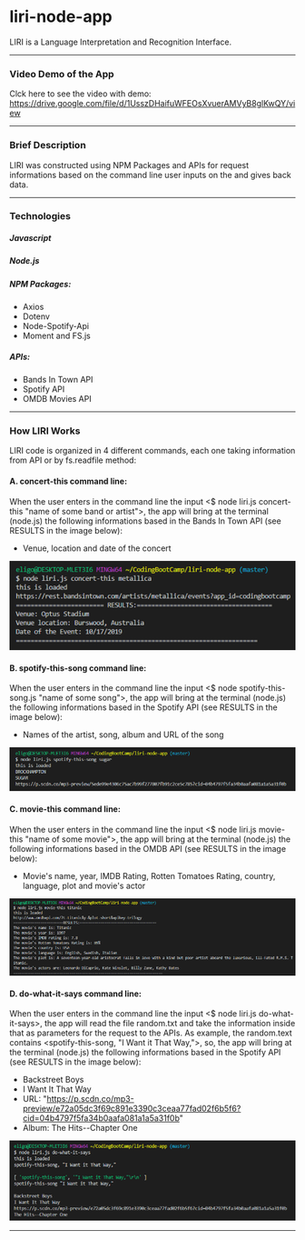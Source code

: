 # liri-node-app

LIRI is a Language Interpretation and Recognition Interface.

---

### Video Demo of the App

Clck here to see the video with demo: https://drive.google.com/file/d/1UsszDHaifuWFEOsXvuerAMVyB8glKwQY/view

---

### Brief Description

LIRI was constructed using NPM Packages and APIs for request informations based on the command line user inputs on the and gives back data.

---

### Technologies

##### Javascript
##### Node.js
##### NPM Packages: 
* Axios
* Dotenv
* Node-Spotify-Api
* Moment and FS.js
##### APIs: 
* Bands In Town API
* Spotify API 
* OMDB Movies API

---

### How LIRI Works

LIRI code is organized in 4 different commands, each one taking information from API or by fs.readfile method:

#### A. concert-this command line:
When the user enters in the command line the input <$ node liri.js concert-this "name of some band or artist">, the app will bring at the terminal (node.js) the following informations based in the Bands In Town API (see RESULTS in the image below):
* Venue, location and date of the concert

![picture alt](/images/concert-this.png "Concert of a artist/band")

#### B. spotify-this-song command line:
When the user enters in the command line the input <$ node spotify-this-song.js "name of some song">, the app will bring at the terminal (node.js) the following informations based in the Spotify API (see RESULTS in the image below):
* Names of the artist, song, album and URL of the song

![picture alt](/images/spotify-this-song.png "Song of a artist/band")

#### C. movie-this command line:
When the user enters in the command line the input <$ node liri.js movie-this "name of some movie">, the app will bring at the terminal (node.js) the following informations based in the OMDB API (see RESULTS in the image below):
* Movie's name, year, IMDB Rating, Rotten Tomatoes Rating, country, language, plot and movie's actor

![picture alt](/images/movie-this.png "Movies")

#### D. do-what-it-says command line:
When the user enters in the command line the input <$ node liri.js do-what-it-says>, the app will read the file random.txt and take the information inside that as parameters for the request to the APIs. 
As example, the random.text contains <spotify-this-song, "I Want it That Way,">, so, the app will bring at the terminal (node.js) the following informations based in the Spotify API  (see RESULTS in the image below):
* Backstreet Boys
* I Want It That Way
* URL: "https://p.scdn.co/mp3-preview/e72a05dc3f69c891e3390c3ceaa77fad02f6b5f6?cid=04b4797f5fa34b0aafa081a1a5a31f0b"
* Album: The Hits--Chapter One

![picture alt](/images/do-what-it-says.png "fs.readFile method")

---

